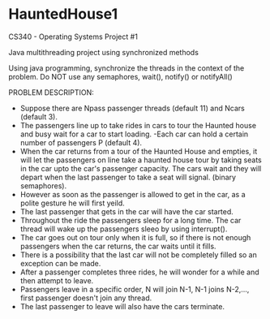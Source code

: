 # HauntedHouse1

CS340 - Operating Systems Project #1

Java multithreading project using synchronized methods 

Using java programming, synchronize the threads in the context of the problem. Do NOT use any semaphores, wait(), notify() or notifyAll()

PROBLEM DESCRIPTION:

- Suppose there are Npass passenger threads (default 11) and Ncars (default 3). 
- The passengers line up to take rides in cars to tour the Haunted house and busy wait for a car to start loading.
-Each car can hold a certain number of passengers P (default 4).
- When the car returns from a tour of the Haunted House and empties, it will let the passengers on line take a haunted house tour by taking
seats in the car upto the car's passenger capacity.
The cars wait and they will depart when the last passenger to take a seat will signal. (binary
semaphores).
- However as soon as the passenger is allowed to get in the car, as a polite gesture he will first yeild.
- The last passenger that gets in the car will have the car started.
- Throughout the ride the passengers sleep for a long time. The car thread will wake up the passengers sleeo by using interrupt().
- The car goes out on tour only when it is full, so if there is not enough passengers when the car returns, the car waits until it fills.
- There is a possibility that the last car will not be completely filled so an exception can be made.
- After a passenger completes three rides, he will wonder for a while and then attempt to leave.
- Passengers leave in a specific order, N will join N-1, N-1 joins N-2,..., first passenger doesn't join any thread.
- The last passenger to leave will also have the cars terminate.
